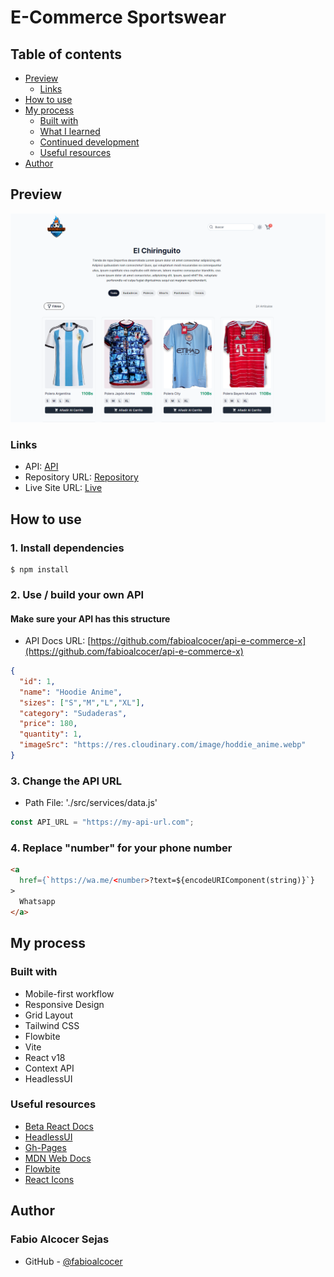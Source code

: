# E-Commerce Sportswear

## Table of contents

- [Preview](#preview)
  - [Links](#links)
- [How to use](#how-to-use)
- [My process](#my-process)
  - [Built with](#built-with)
  - [What I learned](#what-i-learned)
  - [Continued development](#continued-development)
  - [Useful resources](#useful-resources)
- [Author](#author)

## Preview

![](./public/preview.png)

### Links

- API: [API](https://chiringuito-api.vercel.app/)
- Repository URL: [Repository](https://github.com/fabioalcocer/e-commerce-x)
- Live Site URL: [Live](https://e-commerce-x.vercel.app)

## How to use

### 1. Install dependencies

```
$ npm install
```

### 2. Use / build your own API

####  Make sure your API has this structure
  - API Docs URL: [https://github.com/fabioalcocer/api-e-commerce-x](https://github.com/fabioalcocer/api-e-commerce-x)
```json
{
  "id": 1,
  "name": "Hoodie Anime",
  "sizes": ["S","M","L","XL"],
  "category": "Sudaderas",
  "price": 180,
  "quantity": 1,
  "imageSrc": "https://res.cloudinary.com/image/hoddie_anime.webp"
}
```

### 3. Change the API URL

- Path File: './src/services/data.js'

```jsx
const API_URL = "https://my-api-url.com";
```

### 4. Replace "number" for your phone number

```html
<a
  href={`https://wa.me/<number>?text=${encodeURIComponent(string)}`}
>
  Whatsapp
</a>
```

## My process

### Built with

- Mobile-first workflow
- Responsive Design
- Grid Layout
- Tailwind CSS
- Flowbite
- Vite
- React v18
- Context API
- HeadlessUI

### Useful resources

- [Beta React Docs](https://beta.reactjs.org/)
- [HeadlessUI](https://headlessui.com/)
- [Gh-Pages](https://www.npmjs.com/package/gh-pages)
- [MDN Web Docs](https://developer.mozilla.org/es/docs/Web)
- [Flowbite](https://flowbite.com/docs/)
- [React Icons](https://react-icons.github.io/react-icons/)

##

## Author

### Fabio Alcocer Sejas

- GitHub - [@fabioalcocer](https://github.com/fabioalcocer/)
